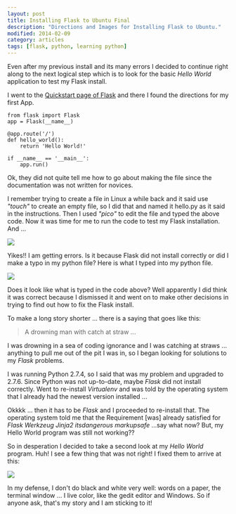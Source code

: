 ```yaml
---
layout: post
title: Installing Flask to Ubuntu Final
description: "Directions and Images for Installing Flask to Ubuntu."
modified: 2014-02-09
category: articles
tags: [flask, python, learning python]
---
```


Even after my previous install and its many errors I decided to continue right along to the next logical step which is to look for the basic *Hello World* application to test my Flask install.

I went to the [Quickstart page of Flask](http://flask.pocoo.org/docs/quickstart/#deploying-to-a-web-server) and there I found the directions for my first App.

    from flask import Flask
    app = Flask(__name__)
    
    @app.route('/')
    def hello_world():
    	return 'Hello World!'
    
    if __name__ == '__main__':
    	app.run()

Ok, they did not quite tell me how to go about making the file since the documentation was not written for novices.

I remember trying to create a file in Linux a while back and it said use *"touch"* to create an empty file, so I did that and named it hello.py as it said in the instructions. Then I used *"pico"* to edit the file and typed the above code. Now it was time for me to run the code to test my Flask installation. And ...

![](http://i1205.photobucket.com/albums/bb424/cybercorp/GitHub%20Images/2014-02-06_2358_zps07383f0a.png)

Yikes!! I am getting errors. Is it because Flask did not install correctly or did I make a typo in my python file? Here is what I typed into my python file.

![](http://i1205.photobucket.com/albums/bb424/cybercorp/GitHub%20Images/2014-02-09_1535_zpscb4ec3fc.png)

Does it look like what is typed in the code above? Well apparently I did think it was correct because I dismissed it and went on to make other decisions in trying to find out how to fix the Flask install.

To make a long story shorter ... there is a saying that goes like this:
> A drowning man with catch at straw ...

I was drowning in a sea of coding ignorance and I was catching at straws ... anything to pull me out of the pit I was in, so I began looking for solutions to my *Flask* problems. 

I was running Python 2.7.4, so I said that was my problem and upgraded to 2.7.6. Since Python was not up-to-date, maybe *Flask* did not install correctly. Went to re-install *Virtualenv* and was told by the operating system that I already had the newest version installed ... 

Okkkk ... then it has to be *Flask* and I proceeded to re-install that. The operating system told me that the Requirement [was] already satisfied for *Flask Werkzeug Jinja2 itsdangerous markupsafe* ...say what now? But, my Hello World program was still not working??

So in desperation I decided to take a second look at my *Hello World* program. Huh! I see a few thing that was not right! I fixed them to arrive at this:

![](http://i1205.photobucket.com/albums/bb424/cybercorp/GitHub%20Images/2014-02-09_1551_zpse6ebedbe.png)

In my defense, I don't do black and white very well: words on a paper, the terminal window ... I live color, like the gedit editor and Windows. So if anyone ask, that's my story and I am sticking to it!


